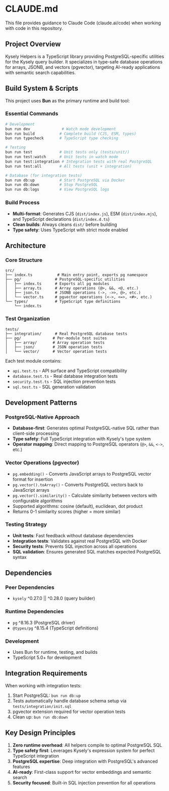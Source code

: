# CLAUDE.md

This file provides guidance to Claude Code (claude.ai/code) when working with code in this repository.

## Project Overview

Kysely Helpers is a TypeScript library providing PostgreSQL-specific utilities for the Kysely query builder. It specializes in type-safe database operations for arrays, JSONB, and vectors (pgvector), targeting AI-ready applications with semantic search capabilities.

## Build System & Scripts

This project uses **Bun** as the primary runtime and build tool:

### Essential Commands

```bash
# Development
bun run dev              # Watch mode development
bun run build           # Complete build (CJS, ESM, types)
bun run typecheck       # TypeScript type checking

# Testing
bun run test            # Unit tests only (tests/unit/)
bun run test:watch      # Unit tests in watch mode
bun run test:integration # Integration tests with real PostgreSQL
bun run test:all        # All tests (unit + integration)

# Database (for integration tests)
bun run db:up           # Start PostgreSQL via Docker
bun run db:down         # Stop PostgreSQL
bun run db:logs         # View PostgreSQL logs
```

### Build Process
- **Multi-format**: Generates CJS (`dist/index.js`), ESM (`dist/index.mjs`), and TypeScript declarations (`dist/index.d.ts`)
- **Clean builds**: Always cleans `dist/` before building
- **Type safety**: Uses TypeScript with strict mode enabled

## Architecture

### Core Structure
```
src/
├── index.ts           # Main entry point, exports pg namespace
├── pg/               # PostgreSQL-specific utilities
│   ├── index.ts      # Exports all pg modules
│   ├── array.ts      # Array operations (@>, &&, <@, etc.)
│   ├── json.ts       # JSONB operations (->, ->>, @>, etc.)
│   └── vector.ts     # pgvector operations (<->, <=>, <#>, etc.)
└── types/            # TypeScript type definitions
    └── index.ts
```

### Test Organization
```
tests/
├── integration/      # Real PostgreSQL database tests
├── pg/              # Per-module test suites
│   ├── array/       # Array operation tests
│   ├── json/        # JSON operation tests
│   └── vector/      # Vector operation tests
```

Each test module contains:
- `api.test.ts` - API surface and TypeScript compatibility
- `database.test.ts` - Real database integration tests
- `security.test.ts` - SQL injection prevention tests
- `sql.test.ts` - SQL generation validation

## Development Patterns

### PostgreSQL-Native Approach
- **Database-first**: Generates optimal PostgreSQL-native SQL rather than client-side processing
- **Type safety**: Full TypeScript integration with Kysely's type system
- **Operator mapping**: Direct mapping to PostgreSQL operators (`@>`, `&&`, `<->`, etc.)

### Vector Operations (pgvector)
- `pg.embedding()` - Converts JavaScript arrays to PostgreSQL vector format for insertion
- `pg.vector().toArray()` - Converts PostgreSQL vectors back to JavaScript arrays
- `pg.vector().similarity()` - Calculate similarity between vectors with configurable algorithms
- Supported algorithms: cosine (default), euclidean, dot product
- Returns 0-1 similarity scores (higher = more similar)

### Testing Strategy
- **Unit tests**: Fast feedback without database dependencies
- **Integration tests**: Validates against real PostgreSQL with Docker
- **Security tests**: Prevents SQL injection across all operations
- **SQL validation**: Ensures generated SQL matches expected PostgreSQL syntax

## Dependencies

### Peer Dependencies
- `kysely` ^0.27.0 || ^0.28.0 (query builder)

### Runtime Dependencies
- `pg` ^8.16.3 (PostgreSQL driver)
- `@types/pg` ^8.15.4 (TypeScript definitions)

### Development
- Uses Bun for runtime, testing, and builds
- TypeScript 5.0+ for development

## Integration Requirements

When working with integration tests:
1. Start PostgreSQL: `bun run db:up`
2. Tests automatically handle database schema setup via `tests/integration/init.sql`
3. pgvector extension required for vector operation tests
4. Clean up: `bun run db:down`

## Key Design Principles

1. **Zero runtime overhead**: All helpers compile to optimal PostgreSQL SQL
2. **Type safety first**: Leverages Kysely's expression system for perfect TypeScript integration
3. **PostgreSQL expertise**: Deep integration with PostgreSQL's advanced features
4. **AI-ready**: First-class support for vector embeddings and semantic search
5. **Security focused**: Built-in SQL injection prevention for all operations